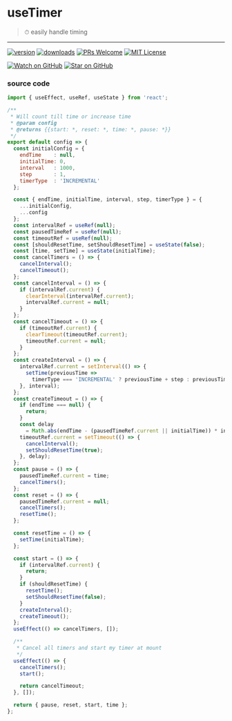 # useTimer
> ⏱ easily handle timing
----

[![version](https://img.shields.io/npm/v/@snappmarket/use-did-update-effect.svg?style=flat-square)](https://www.npmjs.com/package/@snappmarket/use-did-update-effect)
[![downloads](https://img.shields.io/npm/dm/@snappmarket/use-did-update-effect.svg?style=flat-square)](http://www.npmtrends.com/@snappmarket/use-did-update-effect)
[![PRs Welcome](https://img.shields.io/badge/PRs-welcome-brightgreen.svg?style=flat-square)](http://makeapullrequest.com)
[![MIT License](https://img.shields.io/npm/l/@snappmarket/use-did-update-effect.svg?style=flat-square)](https://github.com/snappmarket/react-hooks/tree/master/packages/useDidUpdateEffect/blob/master/LICENSE.md)

[![Watch on GitHub](https://img.shields.io/github/watchers/snappmarket/react-hooks.svg?style=social)](https://github.com/snappmarket/react-hooks/watchers)
[![Star on GitHub](https://img.shields.io/github/stars/snappmarket/react-hooks.svg?style=social)](https://github.com/snappmarket/react-hooks/stargazers)

### source code
```javascript
import { useEffect, useRef, useState } from 'react';

/**
 * Will count till time or increase time
 * @param config
 * @returns {{start: *, reset: *, time: *, pause: *}}
 */
export default config => {
  const initialConfig = {
    endTime    : null,
    initialTime: 0,
    interval   : 1000,
    step       : 1,
    timerType  : 'INCREMENTAL'
  };

  const { endTime, initialTime, interval, step, timerType } = {
    ...initialConfig,
    ...config
  };
  const intervalRef = useRef(null);
  const pausedTimeRef = useRef(null);
  const timeoutRef = useRef(null);
  const [shouldResetTime, setShouldResetTime] = useState(false);
  const [time, setTime] = useState(initialTime);
  const cancelTimers = () => {
    cancelInterval();
    cancelTimeout();
  };
  const cancelInterval = () => {
    if (intervalRef.current) {
      clearInterval(intervalRef.current);
      intervalRef.current = null;
    }
  };
  const cancelTimeout = () => {
    if (timeoutRef.current) {
      clearTimeout(timeoutRef.current);
      timeoutRef.current = null;
    }
  };
  const createInterval = () => {
    intervalRef.current = setInterval(() => {
      setTime(previousTime =>
        timerType === 'INCREMENTAL' ? previousTime + step : previousTime - step);
    }, interval);
  };
  const createTimeout = () => {
    if (endTime === null) {
      return;
    }
    const delay
      = Math.abs(endTime - (pausedTimeRef.current || initialTime)) * interval;
    timeoutRef.current = setTimeout(() => {
      cancelInterval();
      setShouldResetTime(true);
    }, delay);
  };
  const pause = () => {
    pausedTimeRef.current = time;
    cancelTimers();
  };
  const reset = () => {
    pausedTimeRef.current = null;
    cancelTimers();
    resetTime();
  };

  const resetTime = () => {
    setTime(initialTime);
  };

  const start = () => {
    if (intervalRef.current) {
      return;
    }
    if (shouldResetTime) {
      resetTime();
      setShouldResetTime(false);
    }
    createInterval();
    createTimeout();
  };
  useEffect(() => cancelTimers, []);

  /**
   * Cancel all timers and start my timer at mount
   */
  useEffect(() => {
    cancelTimers();
    start();

    return cancelTimeout;
  }, []);

  return { pause, reset, start, time };
};

```
